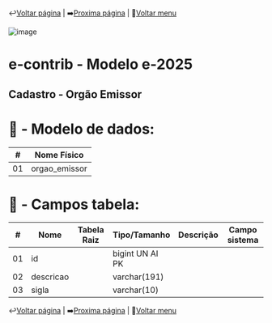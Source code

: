 ↩️[Voltar página](https://github.com/VenturaCerqueira/Documento_gestao_tributaria/blob/main/Cadastro/01%20-%20indice_financeiro.md) | ➡️[Proxima página](https://github.com/VenturaCerqueira/Documento_gestao_tributaria/blob/main/Cadastro/03%20-%20juros.md) | 🔢[Voltar menu](https://github.com/VenturaCerqueira/Documento_gestao_tributaria)  

![image](https://github.com/user-attachments/assets/04662de1-1516-48d7-bb8c-50b38989e58b)
# e-contrib - Modelo e-2025 
##  Cadastro - Orgão Emissor  

#
# 🎲 - Modelo de dados:
 **\#**  |**Nome Físico**               |
---------|------------------------------|
01       |  orgao_emissor               |

#
# 🔢 - Campos tabela: 
 **\#**  | **Nome**                     | **Tabela Raiz**         | **Tipo/Tamanho**        | **Descrição**                                                                        | **Campo sistema**                      |
---------|------------------------------|-------------------------|-------------------------|--------------------------------------------------------------------------------------|----------------------------------------|
01       | id                           |                         | bigint UN AI PK         |                                                                                      |                                        |
02       | descricao                    |                         | varchar(191)            |                                                                                      |                                        |
03       | sigla                        |                         | varchar(10)             |                                                                                      |                                        |




 ↩️[Voltar página](https://github.com/VenturaCerqueira/Documento_gestao_tributaria/blob/main/Cadastro/01%20-%20indice_financeiro.md) | ➡️[Proxima página](https://github.com/VenturaCerqueira/Documento_gestao_tributaria/blob/main/Cadastro/03%20-%20juros.md) | 🔢[Voltar menu](https://github.com/VenturaCerqueira/Documento_gestao_tributaria)  